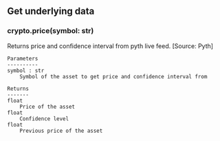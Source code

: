 ## Get underlying data 
### crypto.price(symbol: str)

Returns price and confidence interval from pyth live feed. [Source: Pyth]

    Parameters
    ----------
    symbol : str
        Symbol of the asset to get price and confidence interval from

    Returns
    -------
    float
        Price of the asset
    float
        Confidence level
    float
        Previous price of the asset

